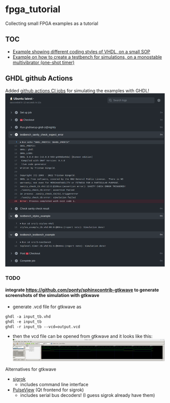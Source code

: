 # fpga_tutorial
Collecting small FPGA examples as a tutorial
## TOC
* [Example showing different coding styles of VHDL, on a small SOP](src/1-styles-vhdl)
* [Example on how to create a testbench for simulations, on a monostable multivibrator (one-shot timer)](src/3-testbench)
## GHDL github Actions
Added [github actions CI jobs](https://github.com/naelolaiz/fpga_tutorial/actions) for simulating the examples with GHDL!
![screenshot github action](doc/screenshot_ci_job_with_ghdl.png)
### TODO
#### integrate https://github.com/ponty/sphinxcontrib-gtkwave to generate screenshots of the simulation with gtkwave  
* generate .vcd file for gtkwave as
```
ghdl -a input_tb.vhd
ghdl -e input_tb
ghdl -r input_tb --vcd=output.vcd
```
* then the vcd file can be opened from gtkwave and it looks like this:
![gtkwave of simulation of example 3](doc/screenshot_gtkwave_on_example_3.png)

Alternatives for gtkwave
 * [sigrok](https://sigrok.org/wiki/Main_Page)
   * includes command line interface
 * [PulseView](https://sigrok.org/wiki/PulseView) (Qt frontend for sigrok)
   * includes serial bus decoders! (I guess sigrok already have them)
